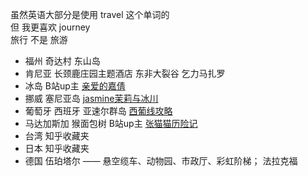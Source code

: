 虽然英语大部分是使用 travel 这个单词的  
但 我更喜欢 journey  
旅行 不是 旅游  


- 福州 奇达村 东山岛
- 肯尼亚 长颈鹿庄园主题酒店   东非大裂谷 乞力马扎罗
- 冰岛  B站up主 [亲爱的嘉倩](https://space.bilibili.com/388362147)  
- 挪威 塞尼亚岛 [jasmine茉莉与冰川](https://www.bilibili.com/video/BV1um4y1m7Yq/)
- 葡萄牙 西班牙 亚速尔群岛 [西葡线攻略](http://www.mafengwo.cn/gonglve/ziyouxing/14268.html)
- 马达加斯加 猴面包树 B站up主 [张猫猫历险记](https://www.bilibili.com/video/BV1MX4y1o7uy)
- 台湾  知乎收藏夹
- 日本  知乎收藏夹
- 德国  伍珀塔尔 —— 悬空缆车、动物园、市政厅、彩虹阶梯； 法拉克福

